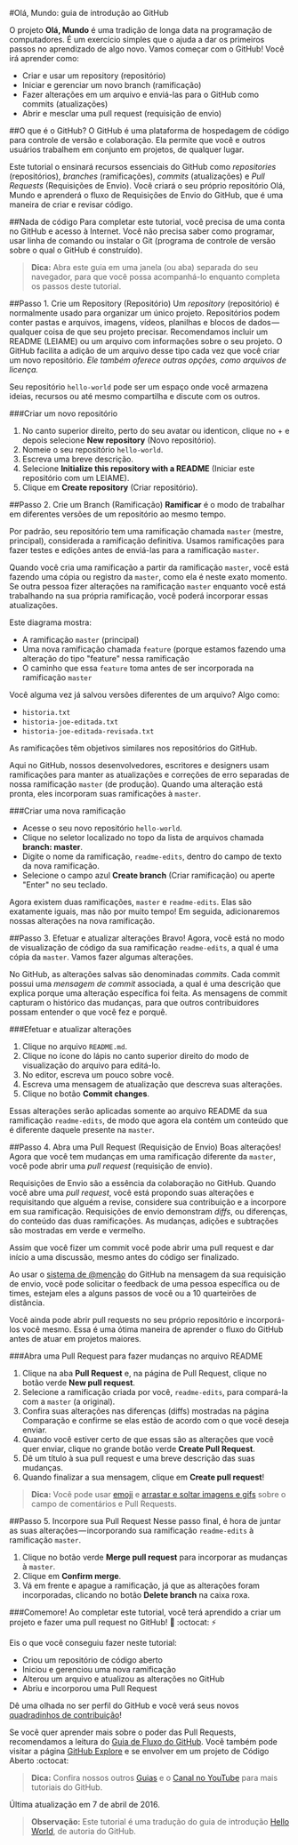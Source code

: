 #Olá, Mundo: guia de introdução ao GitHub

O projeto **Olá, Mundo** é uma tradição de longa data na programação de computadores. É um exercício simples que o ajuda a dar os primeiros passos no aprendizado de algo novo. Vamos começar com o GitHub!
Você irá aprender como:

* Criar e usar um repository (repositório)
* Iniciar e gerenciar um novo branch (ramificação)
* Fazer alterações em um arquivo e enviá-las para o GitHub como commits (atualizações)
* Abrir e mesclar uma pull request (requisição de envio)

##O que é o GitHub?
O GitHub é uma plataforma de hospedagem de código para controle de versão e colaboração. Ela permite que você e outros usuários trabalhem em conjunto em projetos, de qualquer lugar.

Este tutorial o ensinará recursos essenciais do GitHub como _repositories_ (repositórios), _branches_ (ramificações), _commits_ (atualizações) e _Pull Requests_ (Requisições de Envio). Você criará o seu próprio repositório Olá, Mundo e aprenderá o fluxo de Requisições de Envio do GitHub, que é uma maneira de criar e revisar código.

##Nada de código
Para completar este tutorial, você precisa de uma conta no GitHub e acesso à Internet. Você não precisa saber como programar, usar linha de comando ou instalar o Git (programa de controle de versão sobre o qual o GitHub é construído).

> **Dica:** Abra este guia em uma janela (ou aba) separada do seu navegador, para que você possa acompanhá-lo enquanto completa os passos deste tutorial.

##Passo 1. Crie um Repository (Repositório)
Um _repository_ (repositório) é normalmente usado para organizar um único projeto. Repositórios podem conter pastas e arquivos, imagens, vídeos, planilhas e blocos de dados — qualquer coisa de que seu projeto precisar. Recomendamos incluir um README (LEIAME) ou um arquivo com informações sobre o seu projeto. O GitHub facilita a adição de um arquivo desse tipo cada vez que você criar um novo repositório. _Ele também oferece outras opções, como arquivos de licença._

Seu repositório ``hello-world`` pode ser um espaço onde você armazena ideias, recursos ou até mesmo compartilha e discute com os outros.

###Criar um novo repositório
1. No canto superior direito, perto do seu avatar ou identicon, clique no + e depois selecione **New repository** (Novo repositório).
2. Nomeie o seu repositório ``hello-world``.
3. Escreva uma breve descrição.
4. Selecione **Initialize this repository with a README** (Iniciar este repositório com um LEIAME).
5. Clique em **Create repository** (Criar repositório).

##Passo 2. Crie um Branch (Ramificação)
**Ramificar** é o modo de trabalhar em diferentes versões de um repositório ao mesmo tempo.

Por padrão, seu repositório tem uma ramificação chamada ``master`` (mestre, principal), considerada a ramificação definitiva. Usamos ramificações para fazer testes e edições antes de enviá-las para a ramificação ``master``.

Quando você cria uma ramificação a partir da ramificação ``master``, você está fazendo uma cópia ou registro da ``master``, como ela é neste exato momento. Se outra pessoa fizer alterações na ramificação ``master`` enquanto você está trabalhando na sua própria ramificação, você poderá incorporar essas atualizações.

Este diagrama mostra:
* A ramificação ``master`` (principal)
* Uma nova ramificação chamada ``feature`` (porque estamos fazendo uma alteração do tipo "feature" nessa ramificação
* O caminho que essa ``feature`` toma antes de ser incorporada na ramificação ``master``

Você alguma vez já salvou versões diferentes de um arquivo? Algo como:
* ``historia.txt``
* ``historia-joe-editada.txt``
* ``historia-joe-editada-revisada.txt``

As ramificações têm objetivos similares nos repositórios do GitHub.

Aqui no GitHub, nossos desenvolvedores, escritores e designers usam ramificações para manter as atualizações e correções de erro separadas de nossa ramificação ``master`` (de produção). Quando uma alteração está pronta, eles incorporam suas ramificações à ``master``.

###Criar uma nova ramificação
* Acesse o seu novo repositório ``hello-world``.
* Clique no seletor localizado no topo da lista de arquivos chamada **branch: master**.
* Digite o nome da ramificação, ``readme-edits``, dentro do campo de texto da nova ramificação.
* Selecione o campo azul **Create branch** (Criar ramificação) ou aperte "Enter" no seu teclado.

Agora existem duas ramificações, ``master`` e ``readme-edits``. Elas são exatamente iguais, mas não por muito tempo! Em seguida, adicionaremos nossas alterações na nova ramificação.

##Passo 3. Efetuar e atualizar alterações
Bravo! Agora, você está no modo de visualização de código da sua ramificação ``readme-edits``, a qual é uma cópia da ``master``. Vamos fazer algumas alterações.

No GitHub, as alterações salvas são denominadas _commits_. Cada commit possui uma _mensagem de commit_ associada, a qual é uma descrição que explica porque uma alteração específica foi feita. As mensagens de commit capturam o histórico das mudanças, para que outros contribuidores possam entender o que você fez e porquê.

###Efetuar e atualizar alterações
1. Clique no arquivo ``README.md``.
2. Clique no ícone do lápis no canto superior direito do modo de visualização do arquivo para editá-lo.
3. No editor, escreva um pouco sobre você.
4. Escreva uma mensagem de atualização que descreva suas alterações.
5. Clique no botão **Commit changes**.

Essas alterações serão aplicadas somente ao arquivo README da sua ramificação ``readme-edits``, de modo que agora ela contém um conteúdo que é diferente daquele presente na ``master``.

##Passo 4. Abra uma Pull Request (Requisição de Envio)
Boas alterações! Agora que você tem mudanças em uma ramificação diferente da ``master``, você pode abrir uma _pull request_ (requisição de envio).

Requisições de Envio são a essência da colaboração no GitHub. Quando você abre uma _pull request_, você está propondo suas alterações e requisitando que alguém a revise, considere sua contribuição e a incorpore em sua ramificação. Requisições de envio demonstram _diffs_, ou diferenças, do conteúdo das duas ramificações. As mudanças, adições e subtrações são mostradas em verde e vermelho.

Assim que você fizer um commit você pode abrir uma pull request e dar início a uma discussão, mesmo antes do código ser finalizado.

Ao usar o [sistema de @menção](https://help.github.com/articles/about-writing-and-formatting-on-github/#text-formatting-toolbar) do GitHub na mensagem da sua requisição de envio, você pode solicitar o feedback de uma pessoa específica ou de times, estejam eles a alguns passos de você ou a 10 quarteirões de distância.

Você ainda pode abrir pull requests no seu próprio repositório e incorporá-los você mesmo. Essa é uma ótima maneira de aprender o fluxo do GitHub antes de atuar em projetos maiores.

###Abra uma Pull Request para fazer mudanças no arquivo README
1. Clique na aba **Pull Request** e, na página de Pull Request, clique no botão verde **New pull request**.
2. Selecione a ramificação criada por você, ``readme-edits``, para compará-la com a ``master`` (a original).
3. Confira suas alterações nas diferenças (diffs) mostradas na página Comparação e confirme se elas estão de acordo com o que você deseja enviar.
4. Quando você estiver certo de que essas são as alterações que você quer enviar, clique no grande botão verde **Create Pull Request**.
5. Dê um título à sua pull request e uma breve descrição das suas mudanças.
6. Quando finalizar a sua mensagem, clique em **Create pull request**!

> **Dica:** Você pode usar [emoji](https://help.github.com/articles/basic-writing-and-formatting-syntax/#using-emoji) e [arrastar e soltar imagens e gifs](https://help.github.com/articles/file-attachments-on-issues-and-pull-requests/) sobre o campo de comentários e Pull Requests.

##Passo 5. Incorpore sua Pull Request
Nesse passo final, é hora de juntar as suas alterações — incorporando sua ramificação ``readme-edits`` à ramificação ``master``.
1. Clique no botão verde **Merge pull request** para incorporar as mudanças à ``master``.
2. Clique em **Confirm merge**.
3. Vá em frente e apague a ramificação, já que as alterações foram incorporadas, clicando no botão **Delete branch** na caixa roxa.

###Comemore!
Ao completar este tutorial, você terá aprendido a criar um projeto e fazer uma pull request no GitHub! :tada: :octocat: :zap:

Eis o que você conseguiu fazer neste tutorial:

* Criou um repositório de código aberto
* Iniciou e gerenciou uma nova ramificação
* Alterou um arquivo e atualizou as alterações no GitHub
* Abriu e incorporou uma Pull Request

Dê uma olhada no ser perfil do GitHub e você verá seus novos [quadradinhos de contribuição](https://help.github.com/articles/viewing-contributions)!

Se você quer aprender mais sobre o poder das Pull Requests, recomendamos a leitura do [Guia de Fluxo do GitHub](http://guides.github.com/overviews/flow/). Você também pode visitar a página [GitHub Explore](http://github.com/explore) e se envolver em um projeto de Código Aberto :octocat:

> **Dica:** Confira nossos outros [Guias](http://guides.github.com/) e o [Canal no YouTube](http://youtube.com/githubguides) para mais tutoriais do GitHub.

Última atualização em 7 de abril de 2016.

> **Observação:** Este tutorial é uma tradução do guia de introdução [Hello World](https://guides.github.com/activities/hello-world/), de autoria do GitHub.
